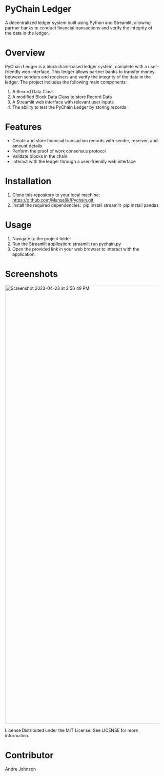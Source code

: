 # PyChain Ledger

A decentralized ledger system built using Python and Streamlit, allowing partner banks to conduct financial transactions and verify the integrity of the data in the ledger.

# Overview

PyChain Ledger is a blockchain-based ledger system, complete with a user-friendly web interface. This ledger allows partner banks to transfer money between senders and receivers and verify the integrity of the data in the ledger.
The project includes the following main components:
1. A Record Data Class
2. A modified Block Data Class to store Record Data
3. A Streamlit web interface with relevant user inputs
4. The ability to test the PyChain Ledger by storing records

# Features

* Create and store financial transaction records with sender, receiver, and amount details
* Perform the proof of work consensus protocol
* Validate blocks in the chain
* Interact with the ledger through a user-friendly web interface

# Installation

1. Clone this repository to your local machine:  https://github.com/Mansa6k/Pychain.git 
2. Install the required dependencies: 
       pip install streamlit 
       pip install pandas 

# Usage

1. Navigate to the project folder 
2. Run the Streamlit application: streamlit run pychain.py   
3. Open the provided link in your web browser to interact with the application.

# Screenshots

<img width="1431" alt="Screenshot 2023-04-23 at 2 56 49 PM" src="https://user-images.githubusercontent.com/118853744/233861425-03e628f5-fe77-4981-a279-2c6136f75af9.png">

License
Distributed under the MIT License. See LICENSE for more information.

# Contributor

Andre Johnson 
